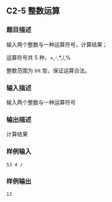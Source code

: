 ## C2-5 整数运算

### 题目描述

输入两个整数与一种运算符号，计算结果；

运算符号共 5 种，+,-,*,/,%

整数范围为 int 型，保证运算合法。


### 输入描述

输入两个整数与一种运算符号


### 输出描述

计算结果


### 样例输入

```
53 4 /
```

### 样例输出

```
13
```